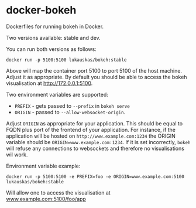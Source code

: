 # docker-bokeh
Dockerfiles for running bokeh in Docker.

Two versions available: stable and dev.

You can run both versions as follows:

```
docker run -p 5100:5100 lukauskas/bokeh:stable 
```

Above will map the container port 5100 to port 5100 of the host machine. Adjust it as appropriate.
By default you should be able to access the bokeh visualisation at http://172.0.0.1:5100.

Two environment variables are supported:

  * `PREFIX` - gets passed to `--prefix` in `bokeh serve`
  * `ORIGIN` - passed to `--allow-websocket-origin`. 
 
Adjust `ORIGIN` as appropriate for your application. This should be equal to FQDN plus port of the frontend of your application.
For instance, if the application will be hosted on `http://www.example.com:1234` the ORIGIN variable should be `ORIGIN=www.example.com:1234`. If it is set incorrectly, `bokeh` will refuse any connections to websockets  and therefore no visualisations wil work.
  
Environment variable example:

```
docker run -p 5100:5100 -e PREFIX=foo -e ORIGIN=www.example.com:5100 lukauskas/bokeh:stable 
```

Will allow one to access the visualisation at www.example.com:5100/foo/app

